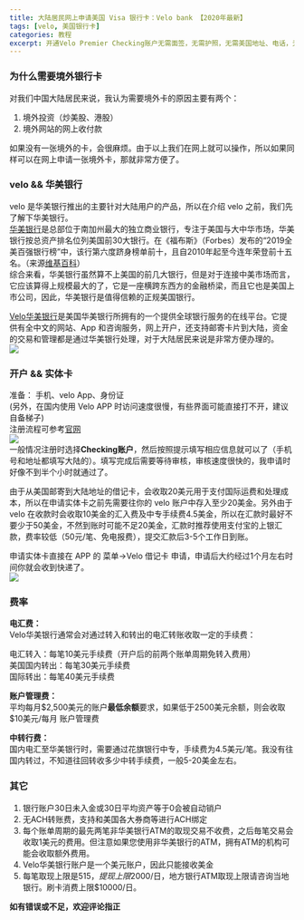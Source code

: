 ```yaml
---
title: 大陆居民网上申请美国 Visa 银行卡：Velo bank 【2020年最新】
tags: [velo, 美国银行卡]
categories: 教程
excerpt: 开通Velo Premier Checking账户无需面签，无需护照，无需美国地址、电话，无开户费，无最低资金要求，免费办理。
---
```


### 为什么需要境外银行卡
对我们中国大陆居民来说，我认为需要境外卡的原因主要有两个： 
1. 境外投资（炒美股、港股）
2. 境外网站的网上收付款

如果没有一张境外的卡，会很麻烦。由于以上我们在网上就可以操作，所以如果同样可以在网上申请一张境外卡，那就非常方便了。

### velo && 华美银行
velo 是华美银行推出的主要针对大陆用户的产品，所以在介绍 velo 之前，我们先了解下华美银行。  
[华美银行](https://www.eastwestbank.com.cn/)是总部位于南加州最大的独立商业银行，专注于美国与大中华市场，华美银行按总资产排名位列美国前30大银行。在《福布斯》（Forbes）发布的“2019全美百强银行榜”中，该行第六度跻身榜单前十，且自2010年起至今连年荣登前十五名。（来源[维基百科](https://zh.wikipedia.org/wiki/%E5%8D%8E%E7%BE%8E%E9%93%B6%E8%A1%8C)）  
综合来看，华美银行虽然算不上美国的前几大银行，但是对于连接中美市场而言，它应该算得上规模最大的了，它是一座横跨东西方的金融桥梁，而且它也是美国上市公司，因此，华美银行是值得信赖的正规美国银行。

[Velo华美银行](https://www.velobank.com/cn.html)是美国华美银行所拥有的一个提供全球银行服务的在线平台。它提供有全中文的网站、App 和咨询服务，网上开户，还支持邮寄卡片到大陆，资金的交易和管理都是通过华美银行处理，对于大陆居民来说是非常方便办理的。  
![]({{site.url}}/downloads/velo/velo-info.png)  

### 开户 && 实体卡
准备： 手机、velo App、身份证  
(另外，在国内使用 Velo APP 时访问速度很慢，有些界面可能直接打不开，建议自备梯子)  
注册流程可参考[官网](https://www.velobank.com/cn.html)  
![]({{site.url}}/downloads/velo/apply.png)  
一般情况注册时选择**Checking账户**，然后按照提示填写相应信息就可以了（手机号和地址都填写大陆的）。填写完成后需要等待审核，审核速度很快的，我申请时好像不到半个小时就通过了。  

由于从美国邮寄到大陆地址的借记卡，会收取20美元用于支付国际运费和处理成本，所以在申请实体卡之前先需要往你的 velo 账户中存入至少20美金。另外由于 velo 在收款时会收取10美金的汇入费及中专手续费4.5美金，所以在汇款时最好不要少于50美金，不然到账时可能不足20美金，汇款时推荐使用支付宝的上银汇款，费率较低（50元/笔、免电报费），提交汇款后3-5个工作日到账。  

申请实体卡直接在 APP 的 菜单->Velo 借记卡 申请，申请后大约经过1个月左右时间你就会收到快递了。  
![]({{site.url}}/downloads/velo/velo_card.png)  

### 费率

**电汇费：**  
Velo华美银行通常会对通过转入和转出的电汇转账收取一定的手续费：

电汇转入：每笔10美元手续费（开户后的前两个账单周期免转入费用）  
美国国内转出：每笔30美元手续费  
国际转出：每笔40美元手续费  

**账户管理费：**  
平均每月$2,500美元的账户**最低余额**要求，如果低于2500美元余额，则会收取 $10美元/每月 账户管理费

**中转行费：**  
国内电汇至华美银行时，需要通过花旗银行中专，手续费为4.5美元/笔。我没有往国内转过，不知道往回转收多少中转手续费，一般5-20美金左右。  


### 其它
1. 银行账户30日未入金或30日平均资产等于0会被自动销户
2. 无ACH转账费，支持和美国各大券商等进行ACH绑定
3. 每个账单周期的最先两笔非华美银行ATM的取现交易不收费，之后毎笔交易会收取1美元的费用。但注意如果您使用非华美银行的ATM，拥有ATM的机构可能会收取额外费用。
4. Velo华美银行账户是一个美元账户，因此只能接收美金
5. 每笔取现上限是$515，提现上限$2000/日，地方银行ATM取现上限请咨询当地银行。刷卡消费上限$10000/日。


**如有错误或不足，欢迎评论指正**







